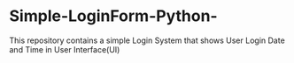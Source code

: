# Simple-LoginForm-Python-
This repository contains a simple Login System that shows User Login Date and Time in User Interface(UI)
